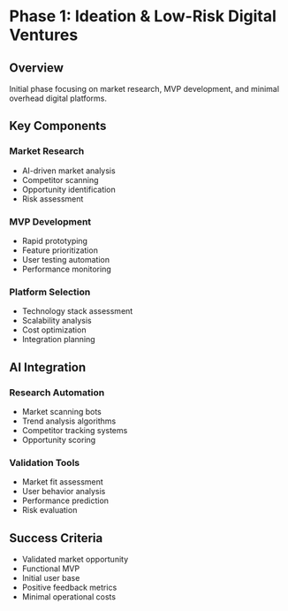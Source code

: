 # Phase 1: Ideation & Low-Risk Digital Ventures

## Overview
Initial phase focusing on market research, MVP development, and minimal overhead digital platforms.

## Key Components

### Market Research
- AI-driven market analysis
- Competitor scanning
- Opportunity identification
- Risk assessment

### MVP Development
- Rapid prototyping
- Feature prioritization
- User testing automation
- Performance monitoring

### Platform Selection
- Technology stack assessment
- Scalability analysis
- Cost optimization
- Integration planning

## AI Integration

### Research Automation
- Market scanning bots
- Trend analysis algorithms
- Competitor tracking systems
- Opportunity scoring

### Validation Tools
- Market fit assessment
- User behavior analysis
- Performance prediction
- Risk evaluation

## Success Criteria
- Validated market opportunity
- Functional MVP
- Initial user base
- Positive feedback metrics
- Minimal operational costs
